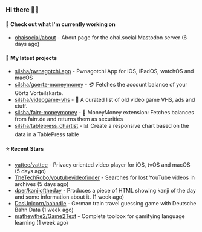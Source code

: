 ### Hi there 🦊👋

#### 👷 Check out what I'm currently working on

- [ohaisocial/about](https://github.com/ohaisocial/about) - About page for the ohai.social Mastodon server (6 days ago)

#### 🌱 My latest projects

- [silsha/pwnagotchi.app](https://github.com/silsha/pwnagotchi.app) - Pwnagotchi App for iOS, iPadOS, watchOS and macOS
- [silsha/goertz-moneymoney](https://github.com/silsha/goertz-moneymoney) - 💳 Fetches the account balance of your Görtz Vorteilskarte.
- [silsha/videogame-vhs](https://github.com/silsha/videogame-vhs) - 👾 A curated list of old video game VHS, ads and stuff.
- [silsha/fairr-moneymoney](https://github.com/silsha/fairr-moneymoney) - 💸 MoneyMoney extension: Fetches balances from fairr.de and returns them as securities
- [silsha/tablepress_chartist](https://github.com/silsha/tablepress_chartist) - 📊 Create a responsive chart based on the data in a TablePress table

#### ⭐ Recent Stars

- [yattee/yattee](https://github.com/yattee/yattee) - Privacy oriented video player for iOS, tvOS and macOS (5 days ago)
- [TheTechRobo/youtubevideofinder](https://github.com/TheTechRobo/youtubevideofinder) - Searches for lost YouTube videos in archives (5 days ago)
- [dper/kanjioftheday](https://github.com/dper/kanjioftheday) - Produces a piece of HTML showing kanji of the day and some information about it. (1 week ago)
- [DasUnicorn/bahndle](https://github.com/DasUnicorn/bahndle) - German train travel guessing game with Deutsche Bahn Data (1 week ago)
- [mathewthe2/Game2Text](https://github.com/mathewthe2/Game2Text) - Complete toolbox for gamifying language learning (1 week ago)
